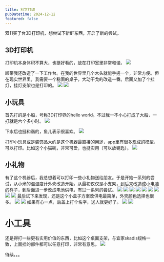```yaml
---
title: 科学打印
pubDatetime: 2024-12-12
featured: false
---
```


双11买了台3D打印机，想尝试下新鲜东西，开启了新的尝试。

## 3D打印机

打印机本身体积不算大，也挺好看的，放在打印室里非常和谐。
![](https://snipersteve-public.oss-cn-hangzhou.aliyuncs.com/pic/assets/2024/12-29/22-14-48-480.png)

顺带我还改造了一下工作台。在我的世界里几个木头就能手搓一个，非常方便。但在现实世界里，我需要一个稳固的桌子，大动干戈的改造一番。后面又加了个挂灯，挂灯支架也是打印的。
![](https://snipersteve-public.oss-cn-hangzhou.aliyuncs.com/pic/assets/2024/12-29/22-17-16-177.png)
![](https://snipersteve-public.oss-cn-hangzhou.aliyuncs.com/pic/assets/2024/12-29/22-32-51-361.png)

## 小玩具

首先打的是小船，号称3D打印界的hello world。不过我一不小心打成了大船，一打就是六个多小时。
![](https://snipersteve-public.oss-cn-hangzhou.aliyuncs.com/pic/assets/2024/12-29/22-07-47-994.png)

下水后也挺和谐的，鱼儿表示很喜欢。
![](https://snipersteve-public.oss-cn-hangzhou.aliyuncs.com/pic/assets/2024/12-29/22-18-59-107.png)

打印小玩具或是装饰品大约是这个机器最直接的用途，app里有很多现成的模型，可以打印。比如这个小猫碗，非常可爱，也挺实用（可以放钥匙）。
![](https://snipersteve-public.oss-cn-hangzhou.aliyuncs.com/pic/assets/2024/12-29/22-19-53-824.png)

## 小礼物

有了这个机器后，我总想着可以打印一些小礼物送给朋友。于是开始一系列的尝试，从小米的温湿度计外壳改造开始。从最初仅仅是小支架，到后来改造成小电脑的样子，到后面进一步改成电池供电，有过一系列的尝试。
![](https://snipersteve-public.oss-cn-hangzhou.aliyuncs.com/pic/assets/2024/12-29/22-24-16-010.png)
![](https://snipersteve-public.oss-cn-hangzhou.aliyuncs.com/pic/assets/2024/12-29/22-24-25-184.png)
![](https://snipersteve-public.oss-cn-hangzhou.aliyuncs.com/pic/assets/2024/12-29/22-24-42-466.png)
![](https://snipersteve-public.oss-cn-hangzhou.aliyuncs.com/pic/assets/2024/12-29/22-24-53-610.png)
![](https://snipersteve-public.oss-cn-hangzhou.aliyuncs.com/pic/assets/2024/12-29/22-25-04-494.png)
![](https://snipersteve-public.oss-cn-hangzhou.aliyuncs.com/pic/assets/2024/12-29/22-25-14-932.png)
![](https://snipersteve-public.oss-cn-hangzhou.aliyuncs.com/pic/assets/2024/12-29/22-25-21-570.png)
![](https://snipersteve-public.oss-cn-hangzhou.aliyuncs.com/pic/assets/2024/12-29/22-25-33-021.png)
![](https://snipersteve-public.oss-cn-hangzhou.aliyuncs.com/pic/assets/2024/12-29/22-25-41-019.png)
最后试下来发现，还是这个小盒子方案改供电最简单，外壳颜色选择也很多。
![](https://snipersteve-public.oss-cn-hangzhou.aliyuncs.com/pic/assets/2024/12-29/22-26-24-299.png)
![](https://snipersteve-public.oss-cn-hangzhou.aliyuncs.com/pic/assets/2024/12-29/22-09-26-200.png)
如果有心一点，后盖上打个名字，送人就更好了。
![](https://snipersteve-public.oss-cn-hangzhou.aliyuncs.com/pic/assets/2024/12-29/22-29-47-291.png)
![](https://snipersteve-public.oss-cn-hangzhou.aliyuncs.com/pic/assets/2024/12-29/22-29-54-873.png)

# 小工具

还是得打一些更有实用价值的东西，比如这个桌面支架，与宜家skadis规格一致，上面挂的部件都可以任意打印，非常有意思。
![](https://snipersteve-public.oss-cn-hangzhou.aliyuncs.com/pic/assets/2024/12-29/22-33-55-627.png)

待续。。。
